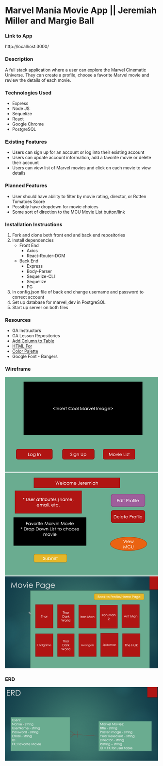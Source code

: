 # Marvel Mania Movie App || Jeremiah Miller and Margie Ball

### Link to App
http://localhost:3000/

### Description
A full stack application where a user can explore the Marvel Cinematic Universe. They can create a profile, choose a favorite Marvel movie and review the details of each movie.

### Technologies Used
* Express
* Node JS
* Sequelize
* React
* Google Chrome
* PostgreSQL

### Existing Features
* Users can sign up for an account or log into their existing account
* Users can update account information, add a favorite movie or delete their account
* Users can view list of Marvel movies and click on each movie to view details

### Planned Features
* User should have ability to filter by movie rating, director, or Rotten Tomatoes Score
* Possibly have dropdown for movie choices
* Some sort of direction to the MCU Movie List button/link


### Installation Instructions
1. Fork and clone both front end and back end repositories
2. Install dependencies
    * Front End
        - Axios
        - React-Router-DOM
    * Back End
        - Express
        - Body-Parser
        - Sequelize-CLI
        - Sequelize
        - PG
3. In config.json file of back end change username and password to correct account
4. Set up database for marvel_dev in PostgreSQL
5. Start up server on both files

### Resources
* GA Instructors
* GA Lesson Repositories
* [Add Column to Table](https://dev.to/nedsoft/add-new-fields-to-existing-sequelize-migration-3527)
* [HTML For](https://stackoverflow.com/questions/59924585/im-getting-error-using-laravel-and-react-invalid-dom-property-for-did-you-m)
* [Color Palette](https://www.schemecolor.com/avengers-infinity-war-theme-colors.php)
* Google Font - Bangers

### Wireframe
![Wireframe 1](./fav-marvel-movie/public/wireframe1.png)
![Wireframe 2](./fav-marvel-movie/public/wireframe2.png)
![Wireframe 3](./fav-marvel-movie/public/wireframe3.png)

### ERD
![ERD](./fav-marvel-movie/public/ERD.png)